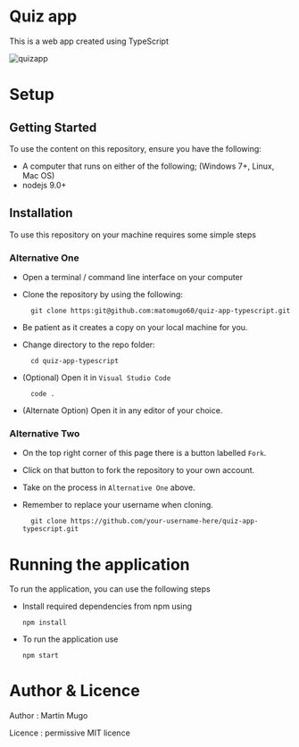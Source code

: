 # Quiz app

This is a web app created using TypeScript

  
  ![quizapp](https://github.com/matomugo60/quiz-app-typescript/assets/117737586/5aa6b4b8-2971-42b1-be5b-2080f82586ff)

 # Setup
 
  ## Getting Started
  
To use the content on this repository, ensure you have the following:

- A computer that runs on either of the following; (Windows 7+, Linux, Mac OS)
- nodejs 9.0+


## Installation

To use this repository on your machine requires some simple steps

### Alternative One

- Open a terminal / command line interface on your computer
- Clone the repository by using the following:

        git clone https:git@github.com:matomugo60/quiz-app-typescript.git

- Be patient as it creates a copy on your local machine for you.
- Change directory to the repo folder:

        cd quiz-app-typescript
  

- (Optional) Open it in ``Visual Studio Code``

        code .

- (Alternate Option) Open it in any editor of your choice.


### Alternative Two

- On the top right corner of this page there is a button labelled ``Fork``.
- Click on that button to fork the repository to your own account.
- Take on the process in ``Alternative One`` above.
- Remember to replace your username when cloning.

        git clone https://github.com/your-username-here/quiz-app-typescript.git


# Running the application

To run the application, you can use the following steps 


- Install required dependencies from npm using

      npm install
      
- To run the application use

      npm start
 
 
 
# Author & Licence

Author : Martin Mugo

Licence : permissive MIT licence
